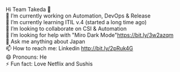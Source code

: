 Hi Team Takeda 👋<br>
🔭 I’m currently working on Automation, DevOps & Release <br>
🌱 I’m currently learning ITIL v.4 (started a long time ago)<br>
👯 I’m looking to collaborate on CSI & Automation<br>
🤔 I’m looking for help with "Miro Dark Mode"https://bit.ly/3w2azqm<br>
💬 Ask me anything about Japan <br>
📫 How to reach me: Linkedin http://bit.ly/2pRuk4G <br>
😄 Pronouns: He <br>
⚡ Fun fact: Love Netflix and Sushis <br>
